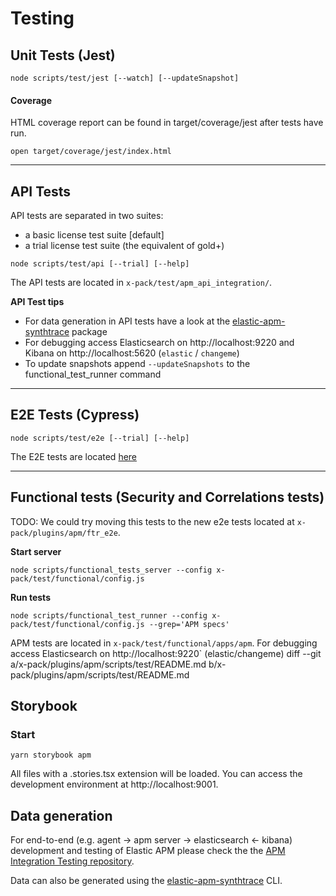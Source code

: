 # Testing

## Unit Tests (Jest)

```
node scripts/test/jest [--watch] [--updateSnapshot]
```

#### Coverage

HTML coverage report can be found in target/coverage/jest after tests have run.

```
open target/coverage/jest/index.html
```

---

## API Tests

API tests are separated in two suites:

- a basic license test suite [default]
- a trial license test suite (the equivalent of gold+)

```
node scripts/test/api [--trial] [--help]
```

The API tests are located in `x-pack/test/apm_api_integration/`.

**API Test tips**

- For data generation in API tests have a look at the [elastic-apm-synthtrace](../../../../packages/elastic-apm-synthtrace/README.md) package
- For debugging access Elasticsearch on http://localhost:9220 and Kibana on http://localhost:5620 (`elastic` / `changeme`)
- To update snapshots append `--updateSnapshots` to the functional_test_runner command

---

## E2E Tests (Cypress)

```
node scripts/test/e2e [--trial] [--help]
```

The E2E tests are located [here](../ftr_e2e)

---

## Functional tests (Security and Correlations tests)
TODO: We could try moving this tests to the new e2e tests located at `x-pack/plugins/apm/ftr_e2e`.

**Start server**

```
node scripts/functional_tests_server --config x-pack/test/functional/config.js
```

**Run tests**

```
node scripts/functional_test_runner --config x-pack/test/functional/config.js --grep='APM specs'
```

APM tests are located in `x-pack/test/functional/apps/apm`.
For debugging access Elasticsearch on http://localhost:9220` (elastic/changeme)
diff --git a/x-pack/plugins/apm/scripts/test/README.md b/x-pack/plugins/apm/scripts/test/README.md


## Storybook

### Start
```
yarn storybook apm
```

All files with a .stories.tsx extension will be loaded. You can access the development environment at http://localhost:9001.

## Data generation
For end-to-end (e.g. agent -> apm server -> elasticsearch <- kibana) development and testing of Elastic APM please check the the [APM Integration Testing repository](https://github.com/elastic/apm-integration-testing).

Data can also be generated using the [elastic-apm-synthtrace](../../../../packages/elastic-apm-synthtrace/README.md) CLI.